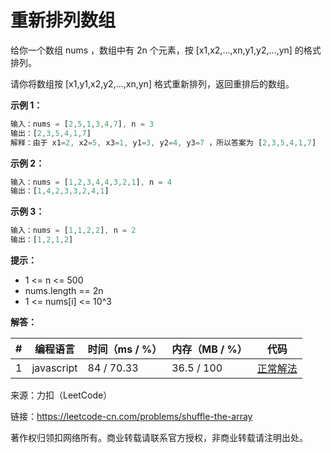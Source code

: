 # 重新排列数组

给你一个数组 nums ，数组中有 2n 个元素，按 [x1,x2,...,xn,y1,y2,...,yn] 的格式排列。

请你将数组按 [x1,y1,x2,y2,...,xn,yn] 格式重新排列，返回重排后的数组。

**示例 1：**

``` javascript
输入：nums = [2,5,1,3,4,7], n = 3
输出：[2,3,5,4,1,7]
解释：由于 x1=2, x2=5, x3=1, y1=3, y2=4, y3=7 ，所以答案为 [2,3,5,4,1,7]
```

**示例 2：**

``` javascript
输入：nums = [1,2,3,4,4,3,2,1], n = 4
输出：[1,4,2,3,3,2,4,1]
```

**示例 3：**

``` javascript
输入：nums = [1,1,2,2], n = 2
输出：[1,2,1,2]
```

**提示：**

- 1 <= n <= 500
- nums.length == 2n
- 1 <= nums[i] <= 10^3

**解答：**

**#**|**编程语言**|**时间（ms / %）**|**内存（MB / %）**|**代码**
--|--|--|--|--
1|javascript|84 / 70.33|36.5 / 100|[正常解法](./javascript/ac_v1.js)

来源：力扣（LeetCode）

链接：https://leetcode-cn.com/problems/shuffle-the-array

著作权归领扣网络所有。商业转载请联系官方授权，非商业转载请注明出处。
